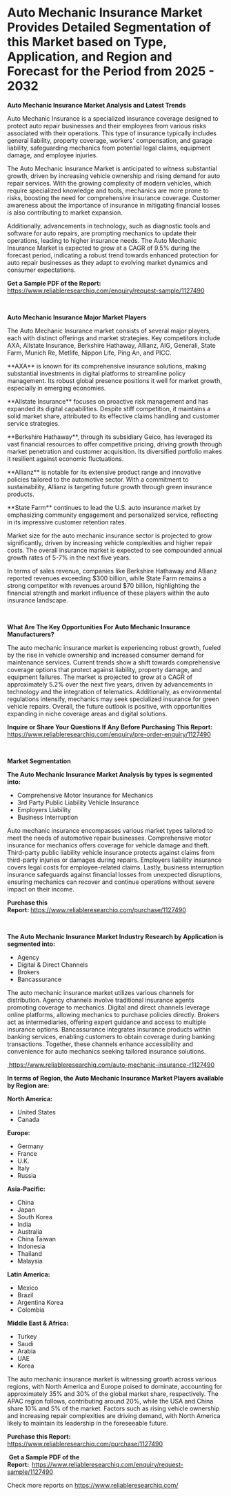 <p><h1>Auto Mechanic Insurance Market Provides Detailed Segmentation of this Market based on Type, Application, and Region and Forecast for the Period from 2025 - 2032</h1></p><p><strong>Auto Mechanic Insurance Market Analysis and Latest Trends</strong></p>
<p><p>Auto Mechanic Insurance is a specialized insurance coverage designed to protect auto repair businesses and their employees from various risks associated with their operations. This type of insurance typically includes general liability, property coverage, workers' compensation, and garage liability, safeguarding mechanics from potential legal claims, equipment damage, and employee injuries.</p><p>The Auto Mechanic Insurance Market is anticipated to witness substantial growth, driven by increasing vehicle ownership and rising demand for auto repair services. With the growing complexity of modern vehicles, which require specialized knowledge and tools, mechanics are more prone to risks, boosting the need for comprehensive insurance coverage. Customer awareness about the importance of insurance in mitigating financial losses is also contributing to market expansion.</p><p>Additionally, advancements in technology, such as diagnostic tools and software for auto repairs, are prompting mechanics to update their operations, leading to higher insurance needs. The Auto Mechanic Insurance Market is expected to grow at a CAGR of 9.5% during the forecast period, indicating a robust trend towards enhanced protection for auto repair businesses as they adapt to evolving market dynamics and consumer expectations.</p></p>
<p><strong>Get a Sample PDF of the Report:&nbsp;</strong> <a href="https://www.reliableresearchiq.com/enquiry/request-sample/1127490?utm_campaign=3279&utm_medium=2&utm_source=Github&utm_content=ia&utm_term=06032025&utm_id=auto-mechanic-insurance">https://www.reliableresearchiq.com/enquiry/request-sample/1127490</a></p>
<p>&nbsp;</p>
<p><strong>Auto Mechanic Insurance Major Market Players</strong></p>
<p><p>The Auto Mechanic Insurance market consists of several major players, each with distinct offerings and market strategies. Key competitors include AXA, Allstate Insurance, Berkshire Hathaway, Allianz, AIG, Generali, State Farm, Munich Re, Metlife, Nippon Life, Ping An, and PICC.</p><p>**AXA** is known for its comprehensive insurance solutions, making substantial investments in digital platforms to streamline policy management. Its robust global presence positions it well for market growth, especially in emerging economies.</p><p>**Allstate Insurance** focuses on proactive risk management and has expanded its digital capabilities. Despite stiff competition, it maintains a solid market share, attributed to its effective claims handling and customer service strategies.</p><p>**Berkshire Hathaway**, through its subsidiary Geico, has leveraged its vast financial resources to offer competitive pricing, driving growth through market penetration and customer acquisition. Its diversified portfolio makes it resilient against economic fluctuations.</p><p>**Allianz** is notable for its extensive product range and innovative policies tailored to the automotive sector. With a commitment to sustainability, Allianz is targeting future growth through green insurance products.</p><p>**State Farm** continues to lead the U.S. auto insurance market by emphasizing community engagement and personalized service, reflecting in its impressive customer retention rates.</p><p>Market size for the auto mechanic insurance sector is projected to grow significantly, driven by increasing vehicle complexities and higher repair costs. The overall insurance market is expected to see compounded annual growth rates of 5-7% in the next five years.</p><p>In terms of sales revenue, companies like Berkshire Hathaway and Allianz reported revenues exceeding $300 billion, while State Farm remains a strong competitor with revenues around $70 billion, highlighting the financial strength and market influence of these players within the auto insurance landscape.</p></p>
<p>&nbsp;</p>
<p><strong>What Are The Key Opportunities For Auto Mechanic Insurance Manufacturers?</strong></p>
<p><p>The auto mechanic insurance market is experiencing robust growth, fueled by the rise in vehicle ownership and increased consumer demand for maintenance services. Current trends show a shift towards comprehensive coverage options that protect against liability, property damage, and equipment failures. The market is projected to grow at a CAGR of approximately 5.2% over the next five years, driven by advancements in technology and the integration of telematics. Additionally, as environmental regulations intensify, mechanics may seek specialized insurance for green vehicle repairs. Overall, the future outlook is positive, with opportunities expanding in niche coverage areas and digital solutions.</p></p>
<p><strong>Inquire or Share Your Questions If Any Before Purchasing This Report:</strong> <a href="https://www.reliableresearchiq.com/enquiry/pre-order-enquiry/1127490?utm_campaign=3279&utm_medium=2&utm_source=Github&utm_content=ia&utm_term=06032025&utm_id=auto-mechanic-insurance">https://www.reliableresearchiq.com/enquiry/pre-order-enquiry/1127490</a></p>
<p>&nbsp;</p>
<p><strong>Market Segmentation</strong></p>
<p><strong>The Auto Mechanic Insurance Market Analysis by types is segmented into:</strong></p>
<p><ul><li>Comprehensive Motor Insurance for Mechanics</li><li>3rd Party Public Liability Vehicle Insurance</li><li>Employers Liability</li><li>Business Interruption</li></ul></p>
<p><p>Auto mechanic insurance encompasses various market types tailored to meet the needs of automotive repair businesses. Comprehensive motor insurance for mechanics offers coverage for vehicle damage and theft. Third-party public liability vehicle insurance protects against claims from third-party injuries or damages during repairs. Employers liability insurance covers legal costs for employee-related claims. Lastly, business interruption insurance safeguards against financial losses from unexpected disruptions, ensuring mechanics can recover and continue operations without severe impact on their income.</p></p>
<p><strong>Purchase this Report:&nbsp;</strong><a href="https://www.reliableresearchiq.com/purchase/1127490?utm_campaign=3279&utm_medium=2&utm_source=Github&utm_content=ia&utm_term=06032025&utm_id=auto-mechanic-insurance">https://www.reliableresearchiq.com/purchase/1127490</a></p>
<p>&nbsp;</p>
<p><strong>The Auto Mechanic Insurance Market Industry Research by Application is segmented into:</strong></p>
<p><ul><li>Agency</li><li>Digital & Direct Channels</li><li>Brokers</li><li>Bancassurance</li></ul></p>
<p><p>The auto mechanic insurance market utilizes various channels for distribution. Agency channels involve traditional insurance agents promoting coverage to mechanics. Digital and direct channels leverage online platforms, allowing mechanics to purchase policies directly. Brokers act as intermediaries, offering expert guidance and access to multiple insurance options. Bancassurance integrates insurance products within banking services, enabling customers to obtain coverage during banking transactions. Together, these channels enhance accessibility and convenience for auto mechanics seeking tailored insurance solutions.</p></p>
<p><a href="https://www.reliableresearchiq.com/auto-mechanic-insurance-r1127490?utm_campaign=3279&utm_medium=2&utm_source=Github&utm_content=ia&utm_term=06032025&utm_id=auto-mechanic-insurance">&nbsp;https://www.reliableresearchiq.com/auto-mechanic-insurance-r1127490</a></p>
<p><strong>In terms of Region, the Auto Mechanic Insurance Market Players available by Region are:</strong></p>
<p>
    <p> <strong> North America: </strong>
        <ul>
            <li>United States</li>
            <li>Canada</li>
        </ul>
        </p> 
    <p> <strong> Europe: </strong>
        <ul>
            <li>Germany</li>
            <li>France</li>
            <li>U.K.</li>
            <li>Italy</li>
            <li>Russia</li>
        </ul>
        </p> 
    <p> <strong> Asia-Pacific: </strong>
        <ul>
            <li>China</li>
            <li>Japan</li>
            <li>South Korea</li>
            <li>India</li>
            <li>Australia</li>
            <li>China Taiwan</li>
            <li>Indonesia</li>
            <li>Thailand</li>
            <li>Malaysia</li>
        </ul>
        </p> 
    <p> <strong> Latin America: </strong>
        <ul>
            <li>Mexico</li>
            <li>Brazil</li>
            <li>Argentina Korea</li>
            <li>Colombia</li>
        </ul>
        </p> 
    <p> <strong> Middle East & Africa: </strong>
        <ul>
            <li>Turkey</li>
            <li>Saudi</li>
            <li>Arabia</li>
            <li>UAE</li>
            <li>Korea</li>
        </ul>
    </p>
    </p>
<p><p>The auto mechanic insurance market is witnessing growth across various regions, with North America and Europe poised to dominate, accounting for approximately 35% and 30% of the global market share, respectively. The APAC region follows, contributing around 20%, while the USA and China share 10% and 5% of the market. Factors such as rising vehicle ownership and increasing repair complexities are driving demand, with North America likely to maintain its leadership in the foreseeable future.</p></p>
<p><strong>Purchase this Report: </strong><a href="https://www.reliableresearchiq.com/purchase/1127490?utm_campaign=3279&utm_medium=2&utm_source=Github&utm_content=ia&utm_term=06032025&utm_id=auto-mechanic-insurance">https://www.reliableresearchiq.com/purchase/1127490</a></p>
<p>&nbsp;<strong>Get a Sample PDF of the Report:&nbsp;&nbsp;</strong><a href="https://www.reliableresearchiq.com/enquiry/request-sample/1127490?utm_campaign=3279&utm_medium=2&utm_source=Github&utm_content=ia&utm_term=06032025&utm_id=auto-mechanic-insurance">https://www.reliableresearchiq.com/enquiry/request-sample/1127490</a></p>
<p><strong></strong></p>
<p>Check more reports on <a href="https://www.reliableresearchiq.com/?utm_campaign=3279&utm_medium=2&utm_source=Github&utm_content=ia&utm_term=06032025&utm_id=auto-mechanic-insurance">https://www.reliableresearchiq.com/</a></p>